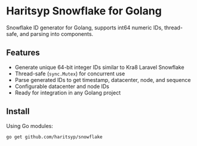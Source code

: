 # Haritsyp Snowflake for Golang

Snowflake ID generator for Golang, supports int64 numeric IDs, thread-safe, and parsing into components.

## Features

- Generate unique 64-bit integer IDs similar to Kra8 Laravel Snowflake
- Thread-safe (`sync.Mutex`) for concurrent use
- Parse generated IDs to get timestamp, datacenter, node, and sequence
- Configurable datacenter and node IDs
- Ready for integration in any Golang project

## Install

Using Go modules:

```bash
go get github.com/haritsyp/snowflake
